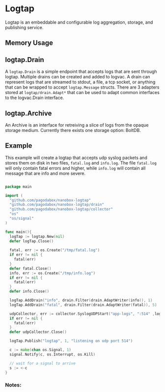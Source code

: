 # Logtap

Logtap is an embeddable and configurable log aggregation, storage, and publishing service.

## Memory Usage

## logtap.Drain

A `logtap.Drain` is a simple endpoint that accepts logs that are sent through logtap. Multiple drains can be created and added to logvac. A drain can represent logs that are streamed to stdout, a file, a tcp socket, or anything that can be wrapped to accept `logtap.Message` structs. There are 3 adapters stored at `logtap/drain.Adapt*` that can be used to adapt common interfaces to the logvac.Drain interface.

## logtap.Archive

An Archive is an interface for retreiving a slice of logs from the opaque storage medium. Currently there exists one storage option: BoltDB.

## Example

This example will create a logtap that accepts udp syslog packets and stores them on disk in two files, `fatal.log` and `info.log`. The file `fatal.log` will only contain fatal errors and higher, while `info.log` will contain all message that are info and more severe.

```go

package main

import (
  "github.com/pagodabox/nanobox-logtap"
  "github.com/pagodabox/nanobox-logtap/drain"
  "github.com/pagodabox/nanobox-logtap/collector"
  "os"
  "os/signal"
)

func main(){
  logTap := logtap.New(nil)
  defer logTap.Close()
  
  fatal, err := os.Create("/tmp/fatal.log")
  if err != nil {
    fatal(err)
  }
  defer fatal.Close()
  info, err := os.Create("/tmp/info.log")
  if err != nil {
    fatal(err)
  }
  defer info.Close()

  logTap.AddDrain("info", drain.Filter(drain.AdaptWriter(info)), 1)
  logTap.AddDrain("fatal", drain.Filter(drain.AdaptWriter(fatal)), 5)

  udpCollector, err := collector.SyslogUDPStart("app-logs", ":514" ,logTap)
  if err != nil {
    fatal(err)
  }
  defer udpCollector.Close()

  logTap.Publish("logtap", 1, "listening on udp port 514")

  c := make(chan os.Signal, 1)
  signal.Notify(c, os.Interrupt, os.Kill)

  // wait for a signal to arrive
  s := <-c
}
```


### Notes: